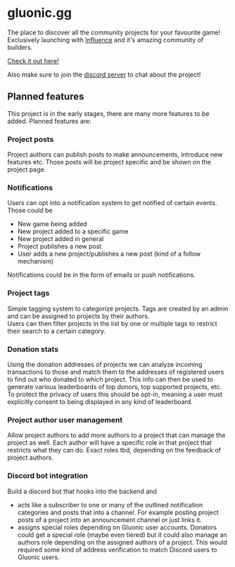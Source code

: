 # gluonic.gg

The place to discover all the community projects for your favourite game!
Exclusively launching with [Influence](https://influenceth.io) and it's amazing community of builders.

[Check it out here!](https://gluonic.gg)

Also make sure to join the [discord server](https://discord.gg/cYVzNAkQsT) to chat about the project!

## Planned features

This project is in the early stages, there are many more features to be added.
Planned features are:

### Project posts

Project authors can publish posts to make announcements, introduce new features etc.
Those posts will be project specific and be shown on the project page.

### Notifications

Users can opt into a notification system to get notified of certain events.
Those could be

- New game being added
- New project added to a specific game
- New project added in general
- Project publishes a new post
- User adds a new project/publishes a new post (kind of a follow mechanism)

Notifications could be in the form of emails or push notifications.

### Project tags

Simple tagging system to categorize projects.
Tags are created by an admin and can be assigned to projects by their authors.  
Users can then filter projects in the list by one or multiple tags to restrict their search to a certain category.

### Donation stats

Using the donation addresses of projects we can analyze incoming transactions to those and match them to the addresses of registered users to find out who donated to which project.
This info can then be used to generate various leaderboards of top donors, top supported projects, etc.  
To protect the privacy of users this should be opt-in, meaning a user must explicitly consent to being displayed in any kind of leaderboard.

### Project author user management

Allow project authors to add more authors to a project that can manage the project as well.
Each author will have a specific role in that project that restricts what they can do.
Exact roles tbd, depending on the feedback of project authors.

### Discord bot integration

Build a discord bot that hooks into the backend and

- acts like a subscriber to one or many of the outlined notification categories and posts that into a channel. For example posting project posts of a project into an announcement channel or just links it.
- assigns special roles depending on Gluonic user accounts. Donators could get a special role (maybe even tiered) but it could also manage an authors role depending on the assigned authors of a project. This would required some kind of address verification to match Discord users to Gluonic users.
